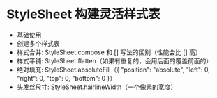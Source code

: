 # StyleSheet 构建灵活样式表
* 基础使用
* 创建多个样式表
* 样式合并: StyleSheet.compose 和 [] 写法的区别（性能会比 [] 高）
* 样式平铺: StyleSheet.flatten（如果有重复的，会用后面的覆盖前面的）
* 绝对填充: StyleSheet.absoluteFill（{ "position": "absolute", "left": 0, "right": 0, "top": 0, "bottom": 0 }）
* 头发丝尺寸: StyleSheet.hairlineWidth（一个像素的宽度）